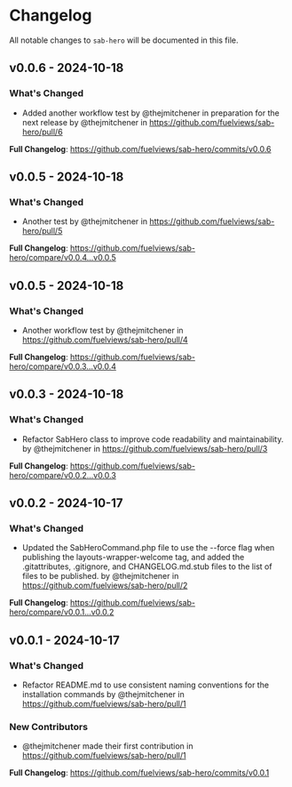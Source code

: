 # Changelog

All notable changes to `sab-hero` will be documented in this file.

## v0.0.6 - 2024-10-18

### What's Changed

* Added another workflow test by @thejmitchener in preparation for the next release by @thejmitchener in https://github.com/fuelviews/sab-hero/pull/6

**Full Changelog**: https://github.com/fuelviews/sab-hero/commits/v0.0.6

## v0.0.5 - 2024-10-18

### What's Changed

* Another test by @thejmitchener in https://github.com/fuelviews/sab-hero/pull/5

**Full Changelog**: https://github.com/fuelviews/sab-hero/compare/v0.0.4...v0.0.5

## v0.0.5 - 2024-10-18

### What's Changed

* Another workflow test by @thejmitchener in https://github.com/fuelviews/sab-hero/pull/4

**Full Changelog**: https://github.com/fuelviews/sab-hero/compare/v0.0.3...v0.0.4

## v0.0.3 - 2024-10-18

### What's Changed

* Refactor SabHero class to improve code readability and maintainability. by @thejmitchener in https://github.com/fuelviews/sab-hero/pull/3

**Full Changelog**: https://github.com/fuelviews/sab-hero/compare/v0.0.2...v0.0.3

## v0.0.2 - 2024-10-17

### What's Changed

* Updated the SabHeroCommand.php file to use the --force flag when publishing the layouts-wrapper-welcome tag, and added the .gitattributes, .gitignore, and CHANGELOG.md.stub files to the list of files to be published. by @thejmitchener in https://github.com/fuelviews/sab-hero/pull/2

**Full Changelog**: https://github.com/fuelviews/sab-hero/compare/v0.0.1...v0.0.2

## v0.0.1 - 2024-10-17

### What's Changed

* Refactor README.md to use consistent naming conventions for the installation commands by @thejmitchener in https://github.com/fuelviews/sab-hero/pull/1

### New Contributors

* @thejmitchener made their first contribution in https://github.com/fuelviews/sab-hero/pull/1

**Full Changelog**: https://github.com/fuelviews/sab-hero/commits/v0.0.1
